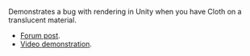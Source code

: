 Demonstrates a bug with rendering in Unity when you have
Cloth on a translucent material.

* [Forum post][1].
* [Video demonstration][2].

[1]: https://forum.unity.com/threads/cloth-and-transparent-texture-gives-solid-black-artifacts-when-running.1168994/
[2]: https://streamable.com/p4zqur

